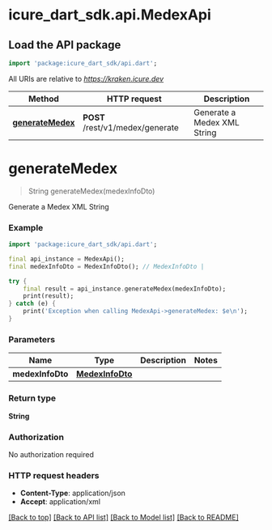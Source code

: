 # icure_dart_sdk.api.MedexApi

## Load the API package
```dart
import 'package:icure_dart_sdk/api.dart';
```

All URIs are relative to *https://kraken.icure.dev*

Method | HTTP request | Description
------------- | ------------- | -------------
[**generateMedex**](MedexApi.md#generatemedex) | **POST** /rest/v1/medex/generate | Generate a Medex XML String


# **generateMedex**
> String generateMedex(medexInfoDto)

Generate a Medex XML String

### Example
```dart
import 'package:icure_dart_sdk/api.dart';

final api_instance = MedexApi();
final medexInfoDto = MedexInfoDto(); // MedexInfoDto |

try {
    final result = api_instance.generateMedex(medexInfoDto);
    print(result);
} catch (e) {
    print('Exception when calling MedexApi->generateMedex: $e\n');
}
```

### Parameters

Name | Type | Description  | Notes
------------- | ------------- | ------------- | -------------
 **medexInfoDto** | [**MedexInfoDto**](MedexInfoDto.md)|  |

### Return type

**String**

### Authorization

No authorization required

### HTTP request headers

 - **Content-Type**: application/json
 - **Accept**: application/xml

[[Back to top]](#) [[Back to API list]](../README.md#documentation-for-api-endpoints) [[Back to Model list]](../README.md#documentation-for-models) [[Back to README]](../README.md)
